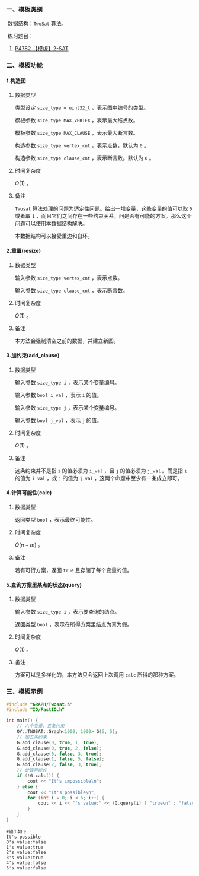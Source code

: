 ### 一、模板类别

​	数据结构：`TwoSat` 算法。

​	练习题目：

1. [P4782 【模板】2-SAT](https://www.luogu.com.cn/problem/P4782)

### 二、模板功能

#### 1.构造图

1. 数据类型

   类型设定 `size_type = uint32_t` ，表示图中编号的类型。

   模板参数 `size_type MAX_VERTEX` ，表示最大结点数。

   模板参数 `size_type MAX_CLAUSE` ，表示最大断言数。

   构造参数 `size_type vertex_cnt` ，表示点数，默认为 `0` 。

   构造参数 `size_type clause_cnt` ，表示断言数。默认为 `0` 。

2. 时间复杂度

   $O(1)$ 。

3. 备注

   `Twosat` 算法处理的问题为适定性问题。给出一堆变量，这些变量的值可以取 `0` 或者取 `1` ，而且它们之间存在一些约束关系，问是否有可能的方案。那么这个问题可以使用本数据结构解决。

   本数据结构可以接受重边和自环。


#### 2.重置(resize)

1. 数据类型

   输入参数 `size_type vertex_cnt` ，表示点数。

   输入参数 `size_type clause_cnt` ，表示断言数。

2. 时间复杂度

   $O(1)$ 。

3. 备注

   本方法会强制清空之前的数据，并建立新图。

#### 3.加约束(add_clause)

1. 数据类型

   输入参数 `size_type i`​ ，表示某个变量编号。

   输入参数 `bool i_val` ，表示 `i` 的值。

   输入参数 `size_type j` ，表示某个变量编号。

   输入参数 `bool j_val` ，表示 `j` 的值。

2. 时间复杂度

   $O(1)$ 。

3. 备注

   这条约束并不是指 `i` 的值必须为 `i_val` ，且 `j` 的值必须为 `j_val` 。而是指 `i` 的值为 `i_val` ，或 `j` 的值为 `j_val` ，这两个命题中至少有一条成立即可。


#### 4.计算可能性(calc)

1. 数据类型

   返回类型 `bool` ，表示最终可能性。

2. 时间复杂度

   $O(n+m)$ 。

3. 备注

   若有可行方案，返回 `true` 且存储了每个变量的值。

#### 5.查询方案里某点的状态(query)

1. 数据类型

   输入参数 `size_type i` ，表示要查询的结点。

   返回类型 `bool` ，表示在所得方案里结点为真为假。

2. 时间复杂度

   $O(1)$ 。

3. 备注

   方案可以是多样化的，本方法只会返回上次调用 `calc` 所得的那种方案。

### 三、模板示例

```c++
#include "GRAPH/Twosat.h"
#include "IO/FastIO.h"

int main() {
    // 六个变量，五条约束
    OY::TWOSAT::Graph<1000, 1000> G(6, 5);
    // 加五条约束
    G.add_clause(0, true, 1, true);
    G.add_clause(0, true, 2, false);
    G.add_clause(0, false, 3, true);
    G.add_clause(1, false, 5, false);
    G.add_clause(2, false, 3, true);
    // 计算可能性
    if (!G.calc()) {
        cout << "It's impossible\n";
    } else {
        cout << "It's possible\n";
        for (int i = 0; i < 6; i++) {
            cout << i << "'s value:" << (G.query(i) ? "true\n" : "false\n");
        }
    }
}
```

```
#输出如下
It's possible
0's value:false
1's value:true
2's value:false
3's value:true
4's value:false
5's value:false

```

